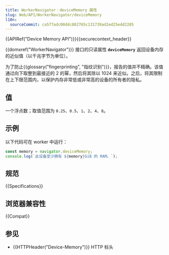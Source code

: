 ```yaml
---
title: WorkerNavigator：deviceMemory 属性
slug: Web/API/WorkerNavigator/deviceMemory
l10n:
  sourceCommit: ca577adc00ddc882765c131739ad2ed25edd2285
---
```


{{APIRef("Device Memory API")}}{{securecontext_header}}

{{domxref("WorkerNavigator")}} 接口的只读属性 **`deviceMemory`** 返回设备内存的近似值（以千兆字节为单位）。

为了防止{{glossary("fingerprinting", "指纹识别")}}，报告的值并不精确。该值通过向下取整到最接近的 2 的幂，然后将其除以 1024 来近似。之后，将其限制在上下限范围内，以保护内存非常低或非常高的设备的所有者的隐私。

## 值

一个浮点数；取值范围为 `0.25`、`0.5`、`1`、`2`、`4`、`8`。

## 示例

以下代码可在 worker 中运行：

```js
const memory = navigator.deviceMemory;
console.log(`此设备至少拥有 ${memory}GiB 的 RAM。`);
```

## 规范

{{Specifications}}

## 浏览器兼容性

{{Compat}}

## 参见

- {{HTTPHeader("Device-Memory")}} HTTP 标头
